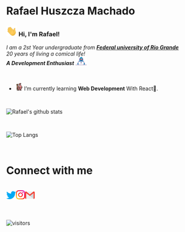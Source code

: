 # Rafael Huszcza Machado&nbsp;


<!-- 
    &nbsp; [![HitCount](http://hits.dwyl.com/SatYu26/SatYu26.svg)](http://hits.dwyl.com/SatYu26/SatYu26) 
-->

### <img src="https://github.com/SatYu26/SatYu26/blob/master/Assets/Hi.gif" width="29px"> Hi, I'm Rafael! 


<p>
  <em>
    I am a 2st Year undergraduate from <a href="https://www.furg.br/"> <b>Federal university of Rio Grande</a></b> <br>
    20 years of living a comical life! <br>
    <b>A Development Enthusiast</b> <img src="https://github.com/SatYu26/SatYu26/blob/master/Assets/Developer.gif" width="30px">
  </em>  
</p>

<br>


- <img alt="GIF" src="https://github.com/SatYu26/SatYu26/blob/master/Assets/gandalf_parrot.gif" width="20vw" /> I’m currently learning **Web Development** With React💪.

<br>


![Rafael's github stats](https://github-readme-stats.vercel.app/api?username=RafaelHuszcza&count_private=true&show_icons=true&theme=radical&include_all_commits=true)

<br>

![Top Langs](https://github-readme-stats.vercel.app/api/top-langs/?username=RafaelHuszcza&theme=radical)

<br>

# Connect with me
<br>
  <a href="https://twitter.com/rafaelhuszcza">
    <img align="left" alt="Rafael Huszcza | Twitter" width="26px" src="https://github.com/SatYu26/SatYu26/blob/master/Assets/Twitter.svg" />
  </a> &nbsp;&nbsp;
  <a href="https://www.instagram.com/rhuszcza/">
    <img align="left" alt="Rafael Huszcza | Instagram" width="24px" src="https://github.com/SatYu26/SatYu26/blob/master/Assets/Instagram.svg" />
  </a> &nbsp;&nbsp;
  <a href="mailto:rafaelhuszcza@gmail.com">
    <img align="left" alt="Rafael huszcza | Gmail" width="26px" src="https://github.com/SatYu26/SatYu26/blob/master/Assets/Gmail.svg" />
  </a>


<br><br>

![visitors](https://visitor-badge.laobi.icu/badge?page_id=RafaelHuszcza)

